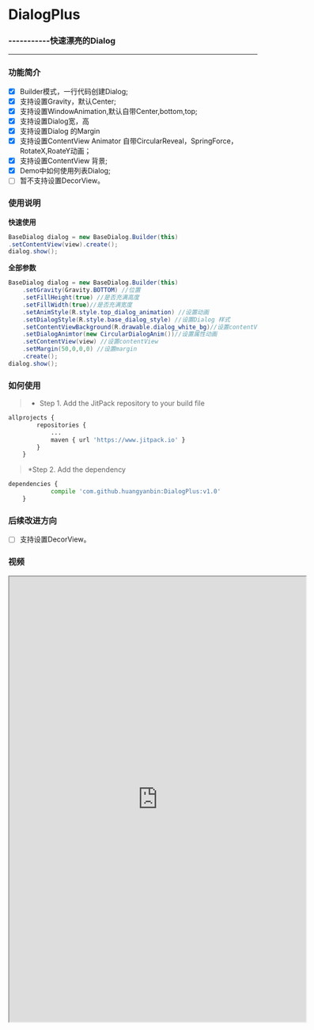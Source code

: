 # DialogPlus 
### -----------快速漂亮的Dialog
------
### 功能简介
- [x] Builder模式，一行代码创建Dialog;
- [x] 支持设置Gravity，默认Center;
- [x] 支持设置WindowAnimation,默认自带Center,bottom,top;
- [x] 支持设置Dialog宽，高
- [x] 支持设置Dialog 的Margin
- [x] 支持设置ContentView Animator 自带CircularReveal，SpringForce，RotateX,RoateY动画；
- [x] 支持设置ContentView 背景;
- [x] Demo中如何使用列表Dialog;
- [ ] 暂不支持设置DecorView。

### 使用说明
**快速使用**
```java
BaseDialog dialog = new BaseDialog.Builder(this)
.setContentView(view).create();
dialog.show();
```
**全部参数**
```java
BaseDialog dialog = new BaseDialog.Builder(this)
    .setGravity(Gravity.BOTTOM) //位置
    .setFillHeight(true) //是否充满高度
    .setFillWidth(true)//是否充满宽度
    .setAnimStyle(R.style.top_dialog_animation) //设置动画
    .setDialogStyle(R.style.base_dialog_style) //设置Dialog 样式
    .setContentViewBackground(R.drawable.dialog_white_bg)//设置contentView背景
    .setDialogAnimtor(new CircularDialogAnim())//设置属性动画
    .setContentView(view) //设置contentView
    .setMargin(50,0,0,0) //设置margin
    .create();
dialog.show();
```      
### 如何使用

> * Step 1. Add the JitPack repository to your build file
```python
allprojects {
		repositories {
			...
			maven { url 'https://www.jitpack.io' }
		}
	}
```
> *Step 2. Add the dependency
```python
dependencies {
	        compile 'com.github.huangyanbin:DialogPlus:v1.0'
	}
```

### 后续改进方向
- [ ] 支持设置DecorView。

### 视频

<iframe height=900 width=600 src='https://github.com/huangyanbin/DialogPlus/blob/master/dialogplus.mp4'  ></iframe>


